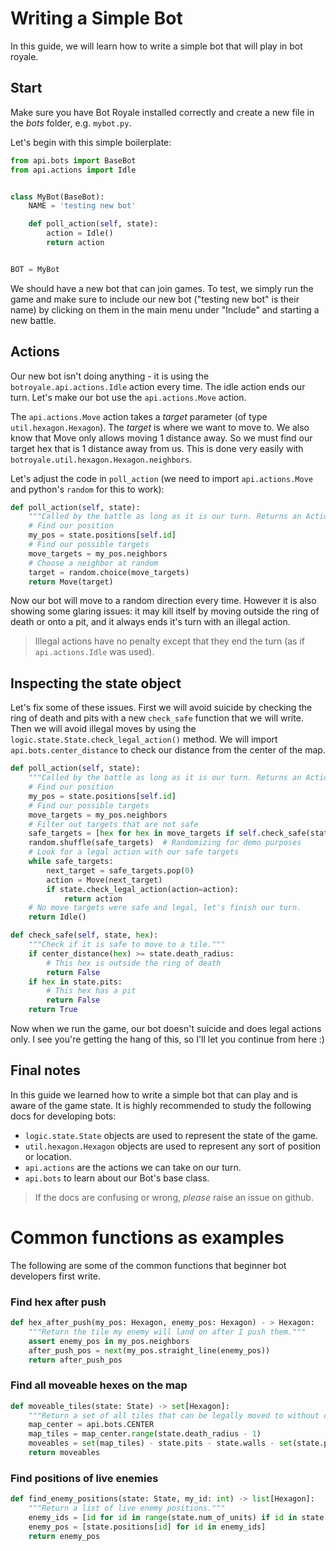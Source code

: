 # Writing a Simple Bot

In this guide, we will learn how to write a simple bot that will play in bot royale.

## Start
Make sure you have Bot Royale installed correctly and create a new file in the *bots* folder, e.g. `mybot.py`.


Let's begin with this simple boilerplate:
```python
from api.bots import BaseBot
from api.actions import Idle


class MyBot(BaseBot):
    NAME = 'testing new bot'

    def poll_action(self, state):
        action = Idle()
        return action


BOT = MyBot
```

We should have a new bot that can join games. To test, we simply run the game and make sure to include our new bot ("testing new bot" is their name) by clicking on them in the main menu under "Include" and starting a new battle.

## Actions
Our new bot isn't doing anything - it is using the `botroyale.api.actions.Idle` action every time. The idle action ends our turn. Let's make our bot use the `api.actions.Move` action.

The `api.actions.Move` action takes a *target* parameter (of type `util.hexagon.Hexagon`). The *target* is where we want to move to. We also know that Move only allows moving 1 distance away. So we must find our target hex that is 1 distance away from us. This is done very easily with `botroyale.util.hexagon.Hexagon.neighbors`.

Let's adjust the code in `poll_action` (we need to import `api.actions.Move` and python's `random` for this to work):

```python
def poll_action(self, state):
    """Called by the battle as long as it is our turn. Returns an Action."""
    # Find our position
    my_pos = state.positions[self.id]
    # Find our possible targets
    move_targets = my_pos.neighbors
    # Choose a neighbor at random
    target = random.choice(move_targets)
    return Move(target)
```

Now our bot will move to a random direction every time. However it is also showing some glaring issues: it may kill itself by moving outside the ring of death or onto a pit, and it always ends it's turn with an illegal action.

> Illegal actions have no penalty except that they end the turn (as if `api.actions.Idle` was used).


## Inspecting the state object
Let's fix some of these issues. First we will avoid suicide by checking the ring of death and pits with a new `check_safe` function that we will write. Then we will avoid illegal moves by using the `logic.state.State.check_legal_action()` method. We will import `api.bots.center_distance` to check our distance from the center of the map.


```python
def poll_action(self, state):
    """Called by the battle as long as it is our turn. Returns an Action."""
    # Find our position
    my_pos = state.positions[self.id]
    # Find our possible targets
    move_targets = my_pos.neighbors
    # Filter out targets that are not safe
    safe_targets = [hex for hex in move_targets if self.check_safe(state, hex)]
    random.shuffle(safe_targets)  # Randomizing for demo purposes
    # Look for a legal action with our safe targets
    while safe_targets:
        next_target = safe_targets.pop(0)
        action = Move(next_target)
        if state.check_legal_action(action=action):
            return action
    # No move targets were safe and legal, let's finish our turn.
    return Idle()

def check_safe(self, state, hex):
    """Check if it is safe to move to a tile."""
    if center_distance(hex) >= state.death_radius:
        # This hex is outside the ring of death
        return False
    if hex in state.pits:
        # This hex has a pit
        return False
    return True
```

Now when we run the game, our bot doesn't suicide and does legal actions only. I see you're getting the hang of this, so I'll let you continue from here :)

## Final notes
In this guide we learned how to write a simple bot that can play and is aware of the game state. It is highly recommended to study the following docs for developing bots:

- `logic.state.State` objects are used to represent the state of the game.
- `util.hexagon.Hexagon` objects are used to represent any sort of position or location.
- `api.actions` are the actions we can take on our turn.
- `api.bots` to learn about our Bot's base class.

> If the docs are confusing or wrong, *please* raise an issue on github.


# Common functions as examples

The following are some of the common functions that beginner bot developers first write.

### Find hex after push
```python
def hex_after_push(my_pos: Hexagon, enemy_pos: Hexagon) - > Hexagon:
    """Return the tile my enemy will land on after I push them."""
    assert enemy_pos in my_pos.neighbors
    after_push_pos = next(my_pos.straight_line(enemy_pos))
    return after_push_pos
```

### Find all moveable hexes on the map
```python
def moveable_tiles(state: State) -> set[Hexagon]:
    """Return a set of all tiles that can be legally moved to without dying."""
    map_center = api.bots.CENTER
    map_tiles = map_center.range(state.death_radius - 1)
    moveables = set(map_tiles) - state.pits - state.walls - set(state.positions)
    return moveables
```

### Find positions of live enemies
```python
def find_enemy_positions(state: State, my_id: int) -> list[Hexagon]:
    """Return a list of live enemy positions."""
    enemy_ids = [id for id in range(state.num_of_units) if id in state.alive_mask and id != my_id]
    enemy_pos = [state.positions[id] for id in enemy_ids]
    return enemy_pos
```
